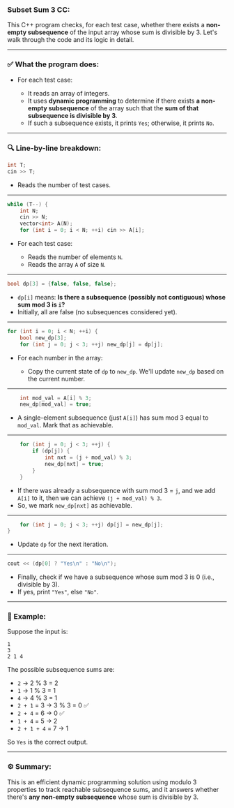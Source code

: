 ### Subset Sum 3 CC:


This C++ program checks, for each test case, whether there exists a **non-empty subsequence** of the input array whose sum is divisible by 3. Let's walk through the code and its logic in detail.

---

### ✅ **What the program does:**

* For each test case:

  * It reads an array of integers.
  * It uses **dynamic programming** to determine if there exists **a non-empty subsequence** of the array such that the **sum of that subsequence is divisible by 3**.
  * If such a subsequence exists, it prints `Yes`; otherwise, it prints `No`.

---

### 🔍 **Line-by-line breakdown:**

```cpp
int T; 
cin >> T;
```

* Reads the number of test cases.

---

```cpp
while (T--) {
    int N; 
    cin >> N;
    vector<int> A(N);
    for (int i = 0; i < N; ++i) cin >> A[i];
```

* For each test case:

  * Reads the number of elements `N`.
  * Reads the array `A` of size `N`.

---

```cpp
bool dp[3] = {false, false, false};
```

* `dp[i]` means: **Is there a subsequence (possibly not contiguous) whose sum mod 3 is `i`?**
* Initially, all are false (no subsequences considered yet).

---

```cpp
for (int i = 0; i < N; ++i) {
    bool new_dp[3];
    for (int j = 0; j < 3; ++j) new_dp[j] = dp[j];
```

* For each number in the array:

  * Copy the current state of `dp` to `new_dp`. We'll update `new_dp` based on the current number.

---

```cpp
    int mod_val = A[i] % 3;
    new_dp[mod_val] = true;
```

* A single-element subsequence (just `A[i]`) has sum mod 3 equal to `mod_val`. Mark that as achievable.

---

```cpp
    for (int j = 0; j < 3; ++j) {
        if (dp[j]) {
            int nxt = (j + mod_val) % 3;
            new_dp[nxt] = true;
        }
    }
```

* If there was already a subsequence with sum mod 3 = `j`, and we add `A[i]` to it, then we can achieve `(j + mod_val) % 3`.
* So, we mark `new_dp[nxt]` as achievable.

---

```cpp
    for (int j = 0; j < 3; ++j) dp[j] = new_dp[j];
}
```

* Update `dp` for the next iteration.

---

```cpp
cout << (dp[0] ? "Yes\n" : "No\n");
```

* Finally, check if we have a subsequence whose sum mod 3 is 0 (i.e., divisible by 3).
* If yes, print `"Yes"`, else `"No"`.

---

### 🧠 Example:

Suppose the input is:

```
1
3
2 1 4
```

The possible subsequence sums are:

* `2` → 2 % 3 = 2
* `1` → 1 % 3 = 1
* `4` → 4 % 3 = 1
* `2 + 1` = 3 → 3 % 3 = 0 ✅
* `2 + 4` = 6 → 0 ✅
* `1 + 4` = 5 → 2
* `2 + 1 + 4` = 7 → 1

So `Yes` is the correct output.

---

### ⚙️ Summary:

This is an efficient dynamic programming solution using modulo 3 properties to track reachable subsequence sums, and it answers whether there's **any non-empty subsequence** whose sum is divisible by 3.
